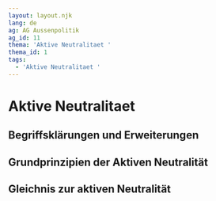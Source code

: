 ```yaml
---
layout: layout.njk
lang: de
ag: AG Aussenpolitik
ag_id: 11
thema: 'Aktive Neutralitaet '
thema_id: 1
tags:
  - 'Aktive Neutralitaet '
---
```

# Aktive Neutralitaet 

## Begriffsklärungen und Erweiterungen


## Grundprinzipien der Aktiven Neutralität


## Gleichnis zur aktiven Neutralität

